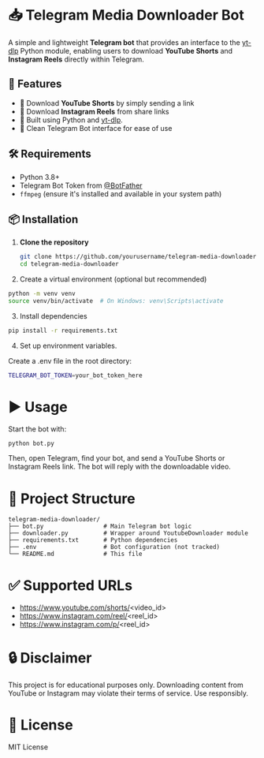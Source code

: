 # 📥 Telegram Media Downloader Bot

A simple and lightweight **Telegram bot** that provides an interface to the [yt-dlp](https://github.com/yt-dlp/yt-dlp) Python module, enabling users to download **YouTube Shorts** and **Instagram Reels** directly within Telegram.

## 🚀 Features

- 🎥 Download **YouTube Shorts** by simply sending a link
- 📸 Download **Instagram Reels** from share links
- 🧠 Built using Python and [yt-dlp](https://github.com/yt-dlp/yt-dlp).
- 🤖 Clean Telegram Bot interface for ease of use

## 🛠 Requirements

- Python 3.8+
- Telegram Bot Token from [@BotFather](https://t.me/BotFather)
- `ffmpeg` (ensure it's installed and available in your system path)

## 📦 Installation

1. **Clone the repository**
   ```bash
   git clone https://github.com/yourusername/telegram-media-downloader.git
   cd telegram-media-downloader

2. Create a virtual environment (optional but recommended)

```sh
python -m venv venv
source venv/bin/activate  # On Windows: venv\Scripts\activate
```

3. Install dependencies
``` sh
pip install -r requirements.txt
```

4. Set up environment variables.

Create a .env file in the root directory:
``` sh
TELEGRAM_BOT_TOKEN=your_bot_token_here
```

# ▶️ Usage

Start the bot with:
``` sh
python bot.py
```

Then, open Telegram, find your bot, and send a YouTube Shorts or Instagram Reels link. The bot will reply with the downloadable video.

# 📁 Project Structure

``` 
telegram-media-downloader/
├── bot.py                 # Main Telegram bot logic
├── downloader.py          # Wrapper around YoutubeDownloader module
├── requirements.txt       # Python dependencies
├── .env                   # Bot configuration (not tracked)
└── README.md              # This file
```

# ✅ Supported URLs
- https://www.youtube.com/shorts/<video_id>
- https://www.instagram.com/reel/<reel_id>
- https://www.instagram.com/p/<reel_id>

# 🔒 Disclaimer
This project is for educational purposes only. Downloading content from YouTube or Instagram may violate their terms of service. Use responsibly.

# 📄 License
MIT License